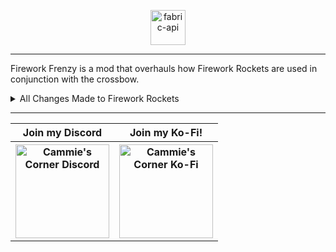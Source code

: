 <p align="center">
    <img alt="fabric-api" height="56" src="https://cdn.jsdelivr.net/npm/@intergrav/devins-badges@3/assets/cozy/requires/fabric-api_64h.png">
</p>

---

Firework Frenzy is a mod that overhauls how Firework Rockets are used in conjunction with the crossbow.

<details>
    <summary>All Changes Made to Firework Rockets</summary>

---

- Firework Rocket damage scales linearly with the number of Firework Stars used when making them
    <details>
        <summary>Damage Scaling Table</summary>
    
    | Firework Stars | Vanilla Damage | FireworkFix Damage* |
    | :------------: | :------------: | :-----------------: |
    | 0              | 0.0            | 0.0                 |
    | 1              | 6.0            | 3.0                 |
    | 2              | 8.0            | 6.0                 |
    | 3              | 10.0           | 9.0                |
    | 4              | 12.0           | 12.0                |
    | 5              | 14.0           | 15.0                |
    | 6              | 16.0           | 18.0                |
    | 7              | 17.0           | 21.0                |
    </details>
- Large Ball Firework Stars have an increased explosion radius
- Burst Firework Stars have a 25% chance of disabling shields
- Star Firework Stars leave a damaging cloud upon exploding
- Adding the Trail effect to Firework Stars will increase knockback taken from rockets
- Adding the Flicker effect to Firework Stars will apply glowing to entities hit by the rockets
- Three New Enchantments!
  - Takeoff - A Boot enchantment that allows you to take no damage from your own Firework Rockets. Incompatible with Feather Falling
  - Air Strike - A Crossbow enchantment that makes it slower to reload on the ground, but while rocket jumping, it can rapidly reload and fire the Crossbow. Incompatible with Quick Charge
  - Fixed Fuse - A Crossbow enchantment that gives Firework Rockets shot from it a fixed fuse time, allowing skilled players to do mid-air jumps with precise timing. Incompatible with Multishot
- Optional compat with [Explosive Enhancement](https://www.modrinth.com/mod/explosive-enhancement), allowing for fancier explosion particles when a Firework Star is replaced with a Fire Charge
</details>

---

<table align="center">
    <tr>
        <th><b>Join my Discord</b></th>
        <th><b>Join my Ko-Fi!</b></th>
    </tr>
    <tr>
        <th><a href="https://discord.gg/f5dFYWX"><img src="https://cammiescorner.dev/images/extras/discord.png" width="150" height="150" title="Cammie's Corner Discord" alt="Cammie's Corner Discord"></a></th>
        <th><a href="https://www.ko-fi.com/camellias_"><img src="https://cammiescorner.dev/images/extras/kofi.png" width="150" height="150" title="Cammie's Corner Ko-Fi" alt="Cammie's Corner Ko-Fi"></a></th>
    </tr>
</table>
